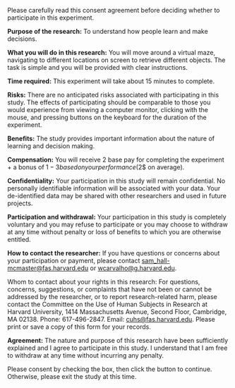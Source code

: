 Please carefully read this consent agreement before deciding whether to participate in this experiment.

**Purpose of the research:** To understand how people learn and make decisions.

**What you will do in this research:** You will move around a virtual maze, navigating to different locations on screen to retrieve different objects. The task is simple and you will be provided with clear instructions.

**Time required:** This experiment will take about 15 minutes to complete.

**Risks:** There are no anticipated risks associated with participating in this study. The effects of participating should be comparable to those you would experience from viewing a computer monitor, clicking with the mouse, and pressing buttons on the keyboard for the duration of the experiment.

**Benefits:** The study provides important information about the nature of learning and decision making.

**Compensation:** You will receive $2$ base pay for completing the experiment + a bonus of $1-3 based on your performance ($2$ on average).

**Confidentiality:** Your participation in this study will remain confidential. No personally identifiable information will be associated with your data. Your de-identified data may be shared with other researchers and used in future projects.

**Participation and withdrawal:** Your participation in this study is completely voluntary and you may refuse to participate or you may choose to withdraw at any time without penalty or loss of benefits to which you are otherwise entitled.

**How to contact the researcher:** If you have questions or concerns about your participation or payment, please contact sam_hall-mcmaster@fas.harvard.edu or wcarvalho@g.harvard.edu.

Whom to contact about your rights in this research: For questions, concerns, suggestions, or complaints that have not been or cannot be addressed by the researcher, or to report research-related harm, please contact the Committee on the Use of Human Subjects in Research at Harvard University, 1414 Massachusetts Avenue, Second Floor, Cambridge, MA 02138. Phone: 617-496-2847. Email: cuhs@fas.harvard.edu. Please print or save a copy of this form for your records.

**Agreement:** The nature and purpose of this research have been sufficiently explained and I agree to participate in this study. I understand that I am free to withdraw at any time without incurring any penalty.

Please consent by checking the box, then click the button to continue. Otherwise, please exit the study at this time.